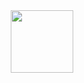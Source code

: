 <div id="header" align="center">
  <img src="https://media.giphy.com/media/v1.Y2lkPTc5MGI3NjExeTQzMzllaTVoZms0a2RucHpwcHhyaDNsZm9qcWg3bDVyeHUwYzg1ZSZlcD12MV9pbnRlcm5hbF9naWZfYnlfaWQmY3Q9cw/M9gbBd9nbDrOTu1Mqx/giphy.gif" width="100"/>
</div>
